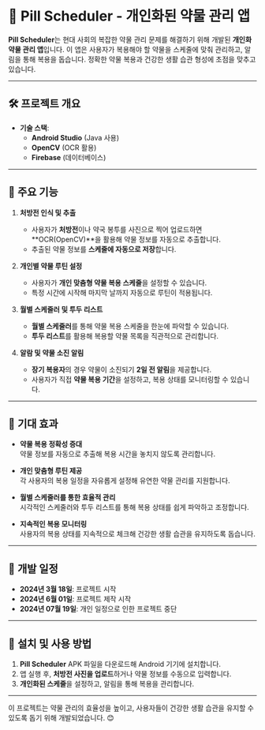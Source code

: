 # 💊 Pill Scheduler - 개인화된 약물 관리 앱

**Pill Scheduler**는 현대 사회의 복잡한 약물 관리 문제를 해결하기 위해 개발된 **개인화 약물 관리 앱**입니다. 이 앱은 사용자가 복용해야 할 약물을 스케줄에 맞춰 관리하고, 알림을 통해 복용을 돕습니다. 정확한 약물 복용과 건강한 생활 습관 형성에 초점을 맞추고 있습니다.

---

## 🛠 프로젝트 개요

- **기술 스택**:  
  - **Android Studio** (Java 사용)  
  - **OpenCV** (OCR 활용)  
  - **Firebase** (데이터베이스)  

---

## 🎯 주요 기능

1. **처방전 인식 및 추출**  
   - 사용자가 **처방전**이나 약국 봉투를 사진으로 찍어 업로드하면 **OCR(OpenCV)**을 활용해 약물 정보를 자동으로 추출합니다.
   - 추출된 약물 정보를 **스케줄에 자동으로 저장**합니다.

2. **개인별 약물 루틴 설정**  
   - 사용자가 **개인 맞춤형 약물 복용 스케줄**을 설정할 수 있습니다.
   - 특정 시간에 시작해 마지막 날까지 자동으로 루틴이 적용됩니다.

3. **월별 스케줄러 및 투두 리스트**  
   - **월별 스케줄러**를 통해 약물 복용 스케줄을 한눈에 파악할 수 있습니다.
   - **투두 리스트**를 활용해 복용할 약물 목록을 직관적으로 관리합니다.

4. **알람 및 약물 소진 알림**  
   - **장기 복용자**의 경우 약물이 소진되기 **2일 전 알림**을 제공합니다.
   - 사용자가 직접 **약물 복용 기간**을 설정하고, 복용 상태를 모니터링할 수 있습니다.

---

## 🚀 기대 효과

- **약물 복용 정확성 증대**  
  약물 정보를 자동으로 추출해 복용 시간을 놓치지 않도록 관리합니다.

- **개인 맞춤형 루틴 제공**  
  각 사용자의 복용 일정을 자유롭게 설정해 유연한 약물 관리를 지원합니다.

- **월별 스케줄러를 통한 효율적 관리**  
  시각적인 스케줄러와 투두 리스트를 통해 복용 상태를 쉽게 파악하고 조정합니다.

- **지속적인 복용 모니터링**  
  사용자의 복용 상태를 지속적으로 체크해 건강한 생활 습관을 유지하도록 돕습니다.

---

## 📆 개발 일정

- **2024년 3월 18일**: 프로젝트 시작
- **2024년 6월 01일**: 프로젝트 제작 시작
- **2024년 07월 19일**: 개인 일정으로 인한 프로젝트 중단

---

## 📱 설치 및 사용 방법

1. **Pill Scheduler** APK 파일을 다운로드해 Android 기기에 설치합니다.
2. 앱 실행 후, **처방전 사진을 업로드**하거나 약물 정보를 수동으로 입력합니다.
3. **개인화된 스케줄**을 설정하고, 알림을 통해 복용을 관리합니다.

---

이 프로젝트는 약물 관리의 효율성을 높이고, 사용자들이 건강한 생활 습관을 유지할 수 있도록 돕기 위해 개발되었습니다. 😊
